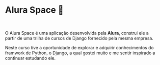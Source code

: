 <h1>Alura Space 🚀</h1>
<br> 
<p>O Alura Space é uma aplicação desenvolvida pela <b>Alura</b>, construi ele a partir de uma trilha de cursos de Django fornecido pela mesma empresa.</p>
<p>Neste curso tive a oportunidade de explorar e adquirir conhecimentos do framwork de Python, o Django, a qual gostei muito e me sentir inspirado a continuar estudando ele.</p>
